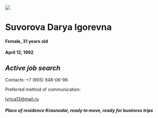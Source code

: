 ![](https://stavropol.hh.ru/photo/737679240.jpeg?t=1697191216&h=w0XgBtlu03IitPpntfxGuQ)






# Suvorova Darya Igorevna

#### Female, 31 years old 

#### April 12, 1992

## *Active job search*

 Contacts:
 +7 (905) 948-06-98 
 
 Preferred method of communication:
 
lyrica13@mail.ru

#### *Place of residence Krasnodar, ready to move, ready for business trips*
